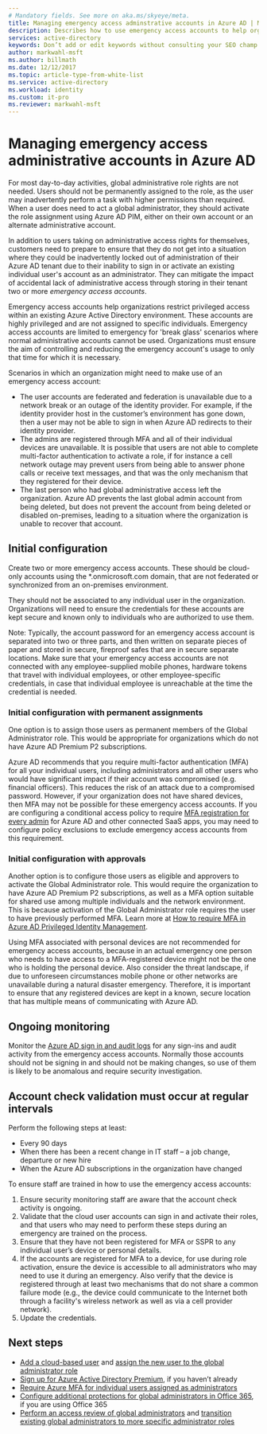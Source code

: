 ```yaml
---
# Mandatory fields. See more on aka.ms/skyeye/meta.
title: Managing emergency access adminstrative accounts in Azure AD | Microsoft Docs
description: Describes how to use emergency access accounts to help organizations restrict privileged access within an existing Azure Active Directory environment. 
services: active-directory 
keywords: Don’t add or edit keywords without consulting your SEO champ.
author: markwahl-msft
ms.author: billmath
ms.date: 12/12/2017
ms.topic: article-type-from-white-list
ms.service: active-directory
ms.workload: identity
ms.custom: it-pro
ms.reviewer: markwahl-msft
---
```



# Managing emergency access administrative accounts in Azure AD 

For most day-to-day activities, global administrative role rights are not needed.  Users should not be permanently assigned to the role, as the user may inadvertently perform a task with higher permissions than required. When a user does need to act a global administrator, they should activate the role assignment using Azure AD PIM, either on their own account or an alternate administrative account.

In addition to users taking on administrative access rights for themselves, customers need to prepare to ensure that they do not get into a situation where they could be inadvertently locked out of administration of their Azure AD tenant due to their inability to sign in or activate an existing individual user's account as an administrator.  They can mitigate the impact of accidental lack of administrative access through storing in their tenant two or more *emergency access accounts*.

Emergency access accounts help organizations restrict privileged access within an existing Azure Active Directory environment. These accounts are highly privileged and are not assigned to specific individuals. Emergency access accounts are limited to emergency for 'break glass' scenarios where normal administrative accounts cannot be used.  Organizations must ensure the aim of controlling and reducing the emergency account's usage to only that time for which it is necessary.

Scenarios in which an organization might need to make use of an emergency access account:

 - The user accounts are federated and federation is unavailable due to a network break or an outage of the identity provider.  For example, if the identity provider host in the customer’s environment has gone down, then a user may not be able to sign in when Azure AD redirects to their identity provider. 
 - The admins are registered through MFA and all of their individual devices are unavailable.  It is possible that users are not able to complete multi-factor authentication to activate a role, if for instance a cell network outage may prevent users from being able to answer phone calls or receive text messages, and that was the only mechanism that they registered for their device. 
 - The last person who had global administrative access left the organization.  Azure AD prevents the last global admin account from being deleted, but does not prevent the account from being deleted or disabled on-premises, leading to a situation where the organization is unable to recover that account.

## Initial configuration

Create two or more emergency access accounts.  These should be cloud-only accounts using the *.onmicrosoft.com domain, that are not federated or synchronized from an on-premises environment.  

They should not be associated to any individual user in the organization.  Organizations will need to ensure the credentials for these accounts are kept secure and known only to individuals who are authorized to use them. 

Note: Typically, the account password for an emergency access account is separated into two or three parts, and then written on separate pieces of paper and stored in secure, fireproof safes that are in secure separate locations. Make sure that your emergency access accounts are not connected with any employee-supplied mobile phones, hardware tokens that travel with individual employees, or other employee-specific credentials, in case that individual employee is unreachable at the time the credential is needed. 

### Initial configuration with permanent assignments

One option is to assign those users as permanent members of the Global Administrator role.  This would be appropriate for organizations which do not have Azure AD Premium P2 subscriptions.

Azure AD recommends that you require multi-factor authentication (MFA) for all your individual users, including administrators and all other users who would have significant impact if their account was compromised (e.g. financial officers). This reduces the risk of an attack due to a compromised password. However, if your organization does not have shared devices, then MFA may not be possible for these emergency access accounts.  If you are configuring a conditional access policy to require [MFA registration for every admin](https://docs.microsoft.com/en-us/azure/multi-factor-authentication/multi-factor-authentication-get-started-user-states) for Azure AD and other connected SaaS apps, you may need to configure policy exclusions to exclude emergency access accounts from this requirement.

### Initial configuration with approvals

Another option is to configure those users as eligible and approvers to activate the Global Administrator role.  This would require the organization to have Azure AD Premium P2 subscriptions, as well as a MFA option suitable for shared use among multiple individuals and the network environment.  This is because activation of the Global Administrator role requires the user to have previously performed MFA.  Learn more at [How to require MFA in Azure AD Privileged Identity Management](https://docs.microsoft.com/en-us/azure/active-directory/active-directory-privileged-identity-management-how-to-require-mfa).

Using MFA associated with personal devices are not recommended for emergency access accounts, because in an actual emergency one person who needs to have access to a MFA-registered device might not be the one who is holding the personal device.  Also consider the threat landscape, if due to unforeseen circumstances mobile phone or other networks are unavailable during a natural disaster emergency.  Therefore, it is important to ensure that any registered devices are kept in a known, secure location that has multiple means of communicating with Azure AD.

## Ongoing monitoring

Monitor the [Azure AD sign in and audit logs](https://docs.microsoft.com/en-us/azure/active-directory/active-directory-reporting-activity-sign-ins) for any sign-ins and audit activity from the emergency access accounts.  Normally those accounts should not be signing in and should not be making changes, so use of them is likely to be anomalous and require security investigation.

## Account check validation must occur at regular intervals

Perform the following steps at least:
 - Every 90 days
 - When there has been a recent change in IT staff – a job change, departure or new hire
 - When the Azure AD subscriptions in the organization have changed

To ensure staff are trained in how to use the emergency access accounts:

1.	Ensure security monitoring staff are aware that the account check activity is ongoing.
2.	Validate that the cloud user accounts can sign in and activate their roles, and that users who may need to perform these steps during an emergency are trained on the process.
3.	Ensure that they have not been registered for MFA or SSPR to any individual user’s device or personal details.  
4. If the accounts are registered for MFA to a device, for use during role activation, ensure the device is accessible to all administrators who may need to use it during an emergency.  Also verify that the device is registered through at least two mechanisms that do not share a common failure mode (e.g., the device could communicate to the Internet both through a facility's wireless network as well as via a cell provider network).
5.	Update the credentials.

## Next steps
- [Add a cloud-based user](add-users-azure-active-directory.md) and [assign the new user to the global administrator role](active-directory-users-assign-role-azure-portal.md)
- [Sign up for Azure Active Directory Premium](active-directory-get-started-premium.md), if you haven’t already
- [Require Azure MFA for individual users assigned as administrators](../../multi-factor-authentication/multi-factor-authentication-get-started-user-states.md)
- [Configure additional protections for global administrators in Office 365](https://support.office.com/article/Protect-your-Office-365-global-administrator-accounts-6b4ded77-ac8d-42ed-8606-c014fd947560), if you are using Office 365
- [Perform an access review of global administrators](active-directory-privileged-identity-management-how-to-start-security-review.md) and [transition existing global administrators to more specific administrator roles](active-directory-assign-admin-roles-azure-portal.md)

